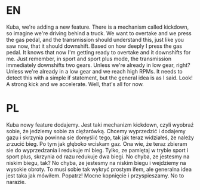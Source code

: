 # EN

Kuba, we're adding a new feature. There is a mechanism called kickdown, so imagine we're driving behind a truck. We want to overtake and we press the gas pedal, and the transmission should understand this, just like you saw now, that it should downshift. Based on how deeply I press the gas pedal. It knows that now I'm getting ready to overtake and it downshifts for me. Just remember, in sport and sport plus mode, the transmission immediately downshifts two gears. Unless we're already in low gear, right? Unless we're already in a low gear and we reach high RPMs. It needs to detect this with a simple if statement, but the general idea is as I said. Look! A strong kick and we accelerate. Well, that's all for now.

# PL

Kuba nowy feature dodajemy. Jest taki mechanizm kickdown, czyli wyobraź sobie, że jedziemy sobie za ciężarówką. Chcemy wyprzedzić i dodajemy gazu i skrzynia powinna sie domyślić tego, tak jak teraz widziałeś, że należy zrzucić bieg. Po tym jak głęboko wciskam gaz. Ona wie, że teraz zbieram sie do wyprzedzania i redukuje mi bieg. Tylko, ze pamiętaj w trybie sport i sport plus, skrzynia od razu redukuje dwa biegi. No chyba, ze jestesmy na niskim biegu, tak? No chyba, ze jestesmy na niskim biegu i wejdziemy na wysokie obroty. To musi sobie tak wykryć prostym ifem, ale generalna idea jest taka jak mówiłem. Popatrz! Mocne kopnięcie i przyspieszamy. No to narazie.